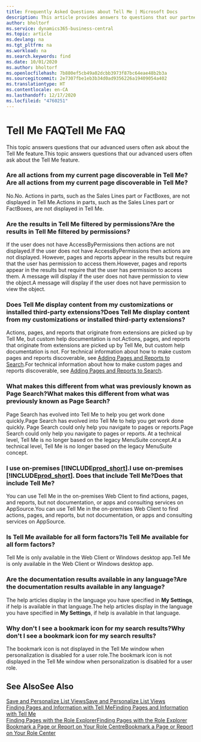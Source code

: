 ```yaml
---
title: Frequently Asked Questions about Tell Me | Microsoft Docs
description: This article provides answers to questions that our partners and customers often ask about Tell Me.
author: bholtorf
ms.service: dynamics365-business-central
ms.topic: article
ms.devlang: na
ms.tgt_pltfrm: na
ms.workload: na
ms.search.keywords: find
ms.date: 10/01/2020
ms.author: bholtorf
ms.openlocfilehash: 7b880ef5cb49a02dcbb3973f87bc64eae48b2b3a
ms.sourcegitcommit: 2e7307fbe1eb3b34d0ad9356226a19409054a402
ms.translationtype: HT
ms.contentlocale: en-CA
ms.lasthandoff: 12/17/2020
ms.locfileid: "4760251"
---
```

# <a name="tell-me-faq"></a><span data-ttu-id="04614-103">Tell Me FAQ</span><span class="sxs-lookup"><span data-stu-id="04614-103">Tell Me FAQ</span></span>
<span data-ttu-id="04614-104">This topic answers questions that our advanced users often ask about the Tell Me feature.</span><span class="sxs-lookup"><span data-stu-id="04614-104">This topic answers questions that our advanced users often ask about the Tell Me feature.</span></span>

### <a name="are-all-actions-from-my-current-page-discoverable-in-tell-me"></a><span data-ttu-id="04614-105">Are all actions from my current page discoverable in Tell Me?</span><span class="sxs-lookup"><span data-stu-id="04614-105">Are all actions from my current page discoverable in Tell Me?</span></span>
<span data-ttu-id="04614-106">No.</span><span class="sxs-lookup"><span data-stu-id="04614-106">No.</span></span> <span data-ttu-id="04614-107">Actions in parts, such as the Sales Lines part or FactBoxes, are not displayed in Tell Me.</span><span class="sxs-lookup"><span data-stu-id="04614-107">Actions in parts, such as the Sales Lines part or FactBoxes, are not displayed in Tell Me.</span></span>

### <a name="are-the-results-in-tell-me-filtered-by-permissions"></a><span data-ttu-id="04614-108">Are the results in Tell Me filtered by permissions?</span><span class="sxs-lookup"><span data-stu-id="04614-108">Are the results in Tell Me filtered by permissions?</span></span>
<span data-ttu-id="04614-109">If the user does not have AccessByPermissions then actions are not displayed.</span><span class="sxs-lookup"><span data-stu-id="04614-109">If the user does not have AccessByPermissions then actions are not displayed.</span></span> <span data-ttu-id="04614-110">However, pages and reports appear in the results but require that the user has permission to access them.</span><span class="sxs-lookup"><span data-stu-id="04614-110">However, pages and reports appear in the results but require that the user has permission to access them.</span></span> <span data-ttu-id="04614-111">A message will display if the user does not have permission to view the object.</span><span class="sxs-lookup"><span data-stu-id="04614-111">A message will display if the user does not have permission to view the object.</span></span>

### <a name="does-tell-me-display-content-from-my-customizations-or-installed-third-party-extensions"></a><span data-ttu-id="04614-112">Does Tell Me display content from my customizations or installed third-party extensions?</span><span class="sxs-lookup"><span data-stu-id="04614-112">Does Tell Me display content from my customizations or installed third-party extensions?</span></span>
<span data-ttu-id="04614-113">Actions, pages, and reports that originate from extensions are picked up by Tell Me, but custom help documentation is not.</span><span class="sxs-lookup"><span data-stu-id="04614-113">Actions, pages, and reports that originate from extensions are picked up by Tell Me, but custom help documentation is not.</span></span> <span data-ttu-id="04614-114">For technical information about how to make custom pages and reports discoverable, see [Adding Pages and Reports to Search](/dynamics365/business-central/dev-itpro/developer/devenv-al-menusuite-functionality).</span><span class="sxs-lookup"><span data-stu-id="04614-114">For technical information about how to make custom pages and reports discoverable, see [Adding Pages and Reports to Search](/dynamics365/business-central/dev-itpro/developer/devenv-al-menusuite-functionality).</span></span>

### <a name="what-makes-this-different-from-what-was-previously-known-as-page-search"></a><span data-ttu-id="04614-115">What makes this different from what was previously known as Page Search?</span><span class="sxs-lookup"><span data-stu-id="04614-115">What makes this different from what was previously known as Page Search?</span></span>
<span data-ttu-id="04614-116">Page Search has evolved into Tell Me to help you get work done quickly.</span><span class="sxs-lookup"><span data-stu-id="04614-116">Page Search has evolved into Tell Me to help you get work done quickly.</span></span> <span data-ttu-id="04614-117">Page Search could only help you navigate to pages or reports.</span><span class="sxs-lookup"><span data-stu-id="04614-117">Page Search could only help you navigate to pages or reports.</span></span> <span data-ttu-id="04614-118">At a technical level, Tell Me is no longer based on the legacy MenuSuite concept.</span><span class="sxs-lookup"><span data-stu-id="04614-118">At a technical level, Tell Me is no longer based on the legacy MenuSuite concept.</span></span>

### <a name="i-use-on-premises-prod_short-does-that-include-tell-me"></a><span data-ttu-id="04614-119">I use on-premises [!INCLUDE[prod_short](includes/prod_short.md)].</span><span class="sxs-lookup"><span data-stu-id="04614-119">I use on-premises [!INCLUDE[prod_short](includes/prod_short.md)].</span></span> <span data-ttu-id="04614-120">Does that include Tell Me?</span><span class="sxs-lookup"><span data-stu-id="04614-120">Does that include Tell Me?</span></span>
<span data-ttu-id="04614-121">You can use Tell Me in the on-premises Web Client to find actions, pages, and reports, but not documentation, or apps and consulting services on AppSource.</span><span class="sxs-lookup"><span data-stu-id="04614-121">You can use Tell Me in the on-premises Web Client to find actions, pages, and reports, but not documentation, or apps and consulting services on AppSource.</span></span>

### <a name="is-tell-me-available-for-all-form-factors"></a><span data-ttu-id="04614-122">Is Tell Me available for all form factors?</span><span class="sxs-lookup"><span data-stu-id="04614-122">Is Tell Me available for all form factors?</span></span>
<span data-ttu-id="04614-123">Tell Me is only available in the Web Client or Windows desktop app.</span><span class="sxs-lookup"><span data-stu-id="04614-123">Tell Me is only available in the Web Client or Windows desktop app.</span></span>

### <a name="are-the-documentation-results-available-in-any-language"></a><span data-ttu-id="04614-124">Are the documentation results available in any language?</span><span class="sxs-lookup"><span data-stu-id="04614-124">Are the documentation results available in any language?</span></span>
<span data-ttu-id="04614-125">The help articles display in the language you have specified in **My Settings**, if help is available in that language.</span><span class="sxs-lookup"><span data-stu-id="04614-125">The help articles display in the language you have specified in **My Settings**, if help is available in that language.</span></span>

### <a name="why-dont-i-see-a-bookmark-icon-for-my-search-results"></a><span data-ttu-id="04614-126">Why don't I see a bookmark icon for my search results?</span><span class="sxs-lookup"><span data-stu-id="04614-126">Why don't I see a bookmark icon for my search results?</span></span>
<span data-ttu-id="04614-127">The bookmark icon is not displayed in the Tell Me window when personalization is disabled for a user role.</span><span class="sxs-lookup"><span data-stu-id="04614-127">The bookmark icon is not displayed in the Tell Me window when personalization is disabled for a user role.</span></span>


## <a name="see-also"></a><span data-ttu-id="04614-128">See Also</span><span class="sxs-lookup"><span data-stu-id="04614-128">See Also</span></span>  
[<span data-ttu-id="04614-129">Save and Personalize List Views</span><span class="sxs-lookup"><span data-stu-id="04614-129">Save and Personalize List Views</span></span>](ui-views.md)  
[<span data-ttu-id="04614-130">Finding Pages and Information with Tell Me</span><span class="sxs-lookup"><span data-stu-id="04614-130">Finding Pages and Information with Tell Me</span></span>](ui-search.md)  
[<span data-ttu-id="04614-131">Finding Pages with the Role Explorer</span><span class="sxs-lookup"><span data-stu-id="04614-131">Finding Pages with the Role Explorer</span></span>](ui-role-explorer.md)  
[<span data-ttu-id="04614-132">Bookmark a Page or Report on Your Role Centre</span><span class="sxs-lookup"><span data-stu-id="04614-132">Bookmark a Page or Report on Your Role Center</span></span>](ui-bookmarks.md)
